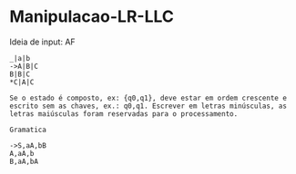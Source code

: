 # Manipulacao-LR-LLC

Ideia de input:
    AF

    _|a|b
    ->A|B|C
    B|B|C
    *C|A|C

    Se o estado é composto, ex: {q0,q1}, deve estar em ordem crescente e escrito sem as chaves, ex.: q0,q1. Escrever em letras minúsculas, as letras maiúsculas foram reservadas para o processamento.

    Gramatica

    ->S,aA,bB
    A,aA,b
    B,aA,bA